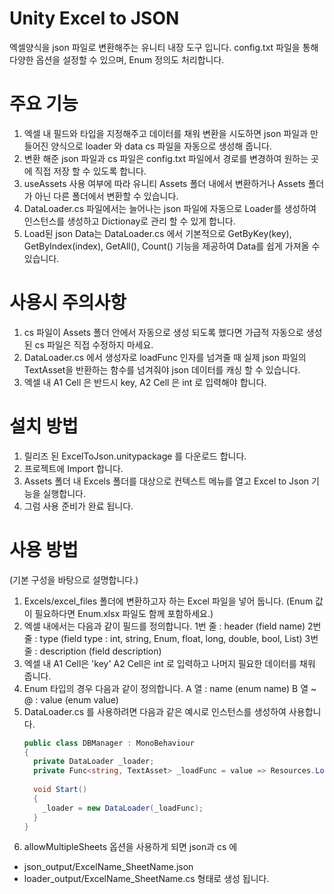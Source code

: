 # Unity Excel to JSON
엑셀양식을 json 파일로 변환해주는 유니티 내장 도구 입니다. config.txt 파일을 통해 다양한 옵션을 설정할 수 있으며, Enum 정의도 처리합니다.

# 주요 기능
1. 엑셀 내 필드와 타입을 지정해주고 데이터를 채워 변환을 시도하면 json 파일과 만들어진 양식으로 loader 와 data cs 파일을 자동으로 생성해 줍니다.
2. 변환 해준 json 파일과 cs 파일은 config.txt 파일에서 경로를 변경하여 원하는 곳에 직접 저장 할 수 있도록 합니다.
3. useAssets 사용 여부에 따라 유니티 Assets 폴더 내에서 변환하거나 Assets 폴더가 아닌 다른 폴더에서 변환할 수 있습니다.
4. DataLoader.cs 파일에서는 늘어나는 json 파일에 자동으로 Loader를 생성하여 인스턴스를 생성하고 Dictionay로 관리 할 수 있게 합니다.
5. Load된 json Data는 DataLoader.cs 에서 기본적으로 GetByKey(key), GetByIndex(index), GetAll(), Count() 기능을 제공하여 Data를 쉽게 가져올 수 있습니다.

# 사용시 주의사항
1. cs 파일이 Assets 폴더 안에서 자동으로 생성 되도록 했다면 가급적 자동으로 생성 된 cs 파일은 직접 수정하지 마세요.
2. DataLoader.cs 에서 생성자로 loadFunc 인자를 넘겨줄 때 실제 json 파일의 TextAsset을 반환하는 함수를 넘겨줘야 json 데이터를 캐싱 할 수 있습니다.
3. 엑셀 내 A1 Cell 은 반드시 key, A2 Cell 은 int 로 입력해야 합니다.

# 설치 방법
1. 릴리즈 된 ExcelToJson.unitypackage 를 다운로드 합니다.
2. 프로젝트에 Import 합니다.
3. Assets 폴더 내 Excels 폴더를 대상으로 컨텍스트 메뉴를 열고 Excel to Json 기능을 실행합니다.
4. 그럼 사용 준비가 완료 됩니다.

# 사용 방법
(기본 구성을 바탕으로 설명합니다.)
1. Excels/excel_files 폴더에 변환하고자 하는 Excel 파일을 넣어 둡니다. (Enum 값이 필요하다면 Enum.xlsx 파일도 함께 포함하세요.)
2. 엑셀 내에서는 다음과 같이 필드를 정의합니다.
   1번 줄 : header (field name)
   2번 줄 : type (field type : int, string, Enum<Type>, float, long, double, bool, List<type>)
   3번 줄 : description (field description)
3. 엑셀 내 A1 Cell은 'key' A2 Cell은 int 로 입력하고 나머지 필요한 데이터를 채워 줍니다.
4. Enum 타입의 경우 다음과 같이 정의합니다.
   A 열 : name (enum name)
   B 열 ~ @ : value (enum value)
5. DataLoader.cs 를 사용하려면 다음과 같은 예시로 인스턴스를 생성하여 사용합니다.
   ```cs
   public class DBManager : MonoBehaviour
   {
     private DataLoader _loader;
     private Func<string, TextAsset> _loadFunc = value => Resources.Load<TextAsset>(value);
        
     void Start()
     {
       _loader = new DataLoader(_loadFunc);
     }
   }
   ```
6. allowMultipleSheets 옵션을 사용하게 되면 json과 cs 에
- json_output/ExcelName_SheetName.json
- loader_output/ExcelName_SheetName.cs
형태로 생성 됩니다.


